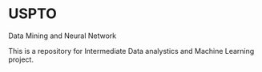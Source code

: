 # USPTO
Data Mining and Neural Network

This is a repository for Intermediate Data analystics and Machine Learning 
project.
